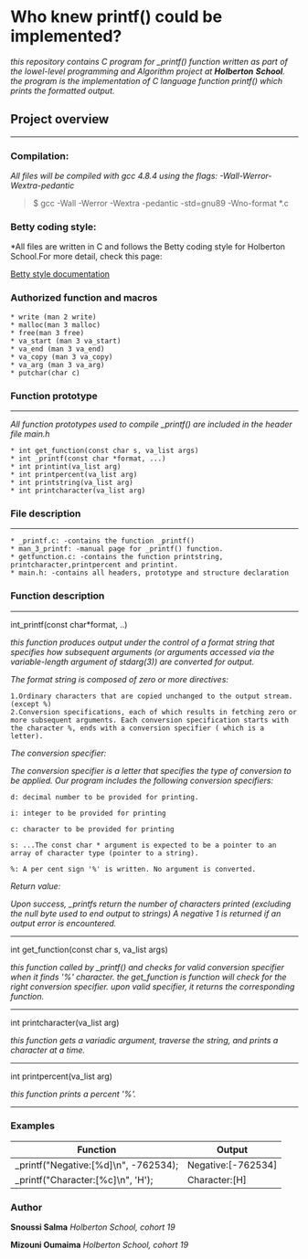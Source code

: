 # Who knew printf() could be implemented?

*this repository contains C program for _printf() function written as part of the lowel-level programming and Algorithm project at **Holberton** **School**. the program is the implementation of C language function printf() which prints the formatted output.*

## Project overview
---
### Compilation:

*All files will be compiled with gcc 4.8.4 using the flags: -Wall-Werror-Wextra-pedantic*
>$ gcc -Wall -Werror -Wextra -pedantic -std=gnu89 -Wno-format *.c

### Betty coding style:
*All files are written in C and follows the Betty coding style for Holberton School.For more detail, check this page:

[Betty style documentation](http://www.bettystyledocumentation.com)

### Authorized function and macros

	* write (man 2 write)
	* malloc(man 3 malloc)
	* free(man 3 free)
	* va_start (man 3 va_start)
	* va_end (man 3 va_end)
	* va_copy (man 3 va_copy)
	* va_arg (man 3 va_arg)
	* putchar(char c)

### Function prototype
---

*All function prototypes used to compile _printf() are included in the header file main.h*

	* int get_function(const char s, va_list args)
	* int _printf(const char *format, ...)
	* int printint(va_list arg)
	* int printpercent(va_list arg)
	* int printstring(va_list arg)
	* int printcharacter(va_list arg)

### File description
---
	* _printf.c: -contains the function _printf()
	* man_3_printf: -manual page for _printf() function.
	* getfunction.c: -contains the function printstring, printcharacter,printpercent and printint.
	* main.h: -contains all headers, prototype and structure declaration

### Function description
---

int_printf(const char*format, ..)

*this function produces output under the control of a format string that specifies how subsequent arguments (or arguments accessed via the variable-length argument of stdarg(3)) are converted for output.*

*The format string is composed of zero or more directives:*

	1.Ordinary characters that are copied unchanged to the output stream. (except %)
	2.Conversion specifications, each of which results in fetching zero or more subsequent arguments. Each conversion specification starts with the character %, ends with a conversion specifier ( which is a letter).

*The conversion specifier:*

*The conversion specifier is a letter that specifies the type of conversion to be applied. Our program includes the following conversion specifiers:*

	d: decimal number to be provided for printing.

	i: integer to be provided for printing

	c: character to be provided for printing

	s: ...The const char * argument is expected to be a pointer to an array of character type (pointer to a string).

	%: A per cent sign '%' is written. No argument is converted.

*Return value:*

*Upon success, _printfs return the number of characters printed (excluding the null byte used to end output to strings) A negative 1 is returned if an output error is encountered.*

---
int get_function(const char s, va_list args)

*this function called by _printf() and checks for valid conversion specifier when it finds '%' character. the get_function is function will check for the right conversion specifier. upon valid specifier, it returns the corresponding function.*

---
int printcharacter(va_list arg)

*this function gets a variadic argument, traverse the string, and prints a character at a time.*

---
int printpercent(va_list arg)

*this function prints a percent '%'.*

---

### Examples

|	Function			|	Output		|
|-------------------------------------- |----------------------	|
|_printf("Negative:[%d]\n", -762534);	|Negative:[-762534]	|
| _printf("Character:[%c]\n", 'H');     |Character:[H]			|

### Author

**Snoussi Salma**
*Holberton School, cohort 19*

**Mizouni Oumaima**
*Holberton School, cohort 19*
